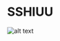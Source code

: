 # SSHIUU
![alt text](https://media1.tenor.com/images/616ff5ed375ce21b68e1809efab574db/tenor.gif?itemid=9888637)
